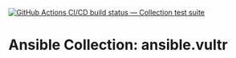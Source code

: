 [![GitHub Actions CI/CD build status — Collection test suite](https://github.com/coll-test/ansible.vultr/workflows/Collection%20test%20suite/badge.svg?branch=master)](https://github.com/coll-test/ansible.vultr/actions?query=workflow%3A%22Collection%20test%20suite%22)

Ansible Collection: ansible.vultr
=================================================